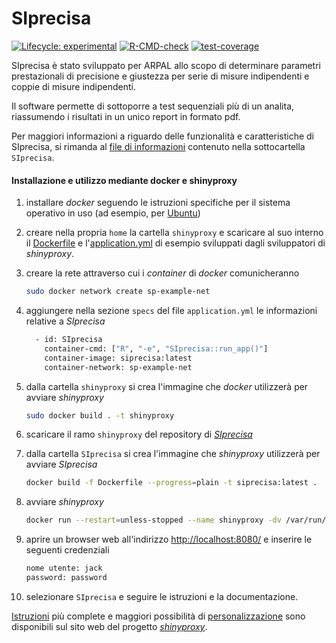 # SIprecisa

<!-- badges: start -->

[![Lifecycle: experimental](https://img.shields.io/badge/lifecycle-experimental-orange.svg)](https://lifecycle.r-lib.org/articles/stages.html#experimental) [![R-CMD-check](https://github.com/andreabz/SIprecisa/actions/workflows/R-CMD-check.yaml/badge.svg)](https://github.com/andreabz/SIprecisa/actions/workflows/R-CMD-check.yaml) [![test-coverage](https://github.com/andreabz/SIprecisa/actions/workflows/test-coverage.yaml/badge.svg)](https://github.com/andreabz/SIprecisa/actions/workflows/test-coverage.yaml)

<!-- badges: end -->

SIprecisa è stato sviluppato per ARPAL allo scopo di determinare parametri prestazionali di precisione e giustezza per serie di misure indipendenti e coppie di misure indipendenti.

Il software permette di sottoporre a test sequenziali più di un analita, riassumendo i risultati in un unico report in formato pdf.

Per maggiori informazioni a riguardo delle funzionalità e caratteristiche di SIprecisa, si rimanda al [file di informazioni](https://github.com/andreabz/SIprecisa/blob/shinyproxy/SIprecisa/README.md) contenuto nella sottocartella `SIprecisa`.

#### Installazione e utilizzo mediante docker e shinyproxy

1.  installare *docker* seguendo le istruzioni specifiche per il sistema operativo in uso (ad esempio, per [Ubuntu](https://docs.docker.com/engine/install/ubuntu/))

2.  creare nella propria `home` la cartella `shinyproxy` e scaricare al suo interno il [Dockerfile](https://github.com/openanalytics/shinyproxy-config-examples/blob/master/02-containerized-docker-engine/Dockerfile) e l'[application.yml](https://github.com/openanalytics/shinyproxy-config-examples/blob/master/02-containerized-docker-engine/application.yml) di esempio sviluppati dagli sviluppatori di *shinyproxy*.

3.  creare la rete attraverso cui i *container* di *docker* comunicheranno

    ``` bash
    sudo docker network create sp-example-net
    ```

4.  aggiungere nella sezione `specs` del file `application.yml` le informazioni relative a *SIprecisa*

    ``` bash
      - id: SIprecisa
        container-cmd: ["R", "-e", "SIprecisa::run_app()"]
        container-image: siprecisa:latest
        container-network: sp-example-net
    ```

5.  dalla cartella `shinyproxy` si crea l'immagine che *docker* utilizzerà per avviare *shinyproxy*

    ``` bash
    sudo docker build . -t shinyproxy
    ```

6.  scaricare il ramo `shinyproxy` del repository di [*SIprecisa*](https://github.com/andreabz/SIprecisa/tree/shinyproxy)

7.  dalla cartella `SIprecisa` si crea l'immagine che *shinyproxy* utilizzerà per avviare *SIprecisa*

    ``` bash
    docker build -f Dockerfile --progress=plain -t siprecisa:latest .
    ```

8.  avviare *shinyproxy*

    ``` bash
    docker run --restart=unless-stopped --name shinyproxy -dv /var/run/docker.sock:/var/run/docker.sock:ro --group-add $(getent group docker | cut -d: -f3) --net sp-example-net -p 8080:8080 shinyproxy
    ```

9.  aprire un browser web all'indirizzo <http://localhost:8080/> e inserire le seguenti credenziali

    ``` bash
    nome utente: jack
    password: password
    ```

10. selezionare `SIprecisa` e seguire le istruzioni e la documentazione.

[Istruzioni](https://www.shinyproxy.io/documentation/deployment/#containerized-shinyproxy) più complete e maggiori possibilità di [personalizzazione](https://www.shinyproxy.io/documentation/configuration/) sono disponibili sul sito web del progetto [*shinyproxy*](https://www.shinyproxy.io/).
